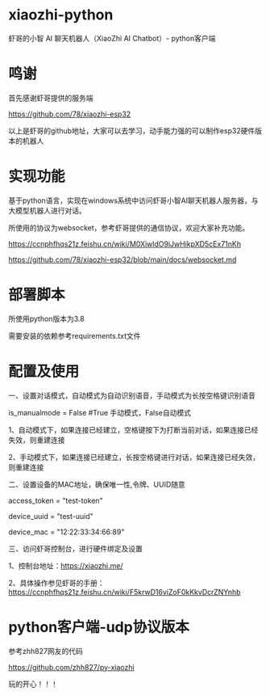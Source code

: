 # xiaozhi-python
虾哥的小智 AI 聊天机器人（XiaoZhi AI Chatbot）- python客户端

# 鸣谢
首先感谢虾哥提供的服务端

https://github.com/78/xiaozhi-esp32

以上是虾哥的github地址，大家可以去学习，动手能力强的可以制作esp32硬件版本的机器人

# 实现功能
基于python语言，实现在windows系统中访问虾哥小智AI聊天机器人服务器，与大模型机器人进行对话。

所使用的协议为websocket，参考虾哥提供的通信协议，欢迎大家补充功能。

https://ccnphfhqs21z.feishu.cn/wiki/M0XiwldO9iJwHikpXD5cEx71nKh

https://github.com/78/xiaozhi-esp32/blob/main/docs/websocket.md

# 部署脚本
所使用python版本为3.8

需要安装的依赖参考requirements.txt文件

# 配置及使用

一、设置对话模式，自动模式为自动识别语音，手动模式为长按空格键识别语音

is_manualmode = False  #True 手动模式，False自动模式

1、自动模式下，如果连接已经建立，空格键按下为打断当前对话，如果连接已经失效，则重建连接

2、手动模式下，如果连接已经建立，长按空格键进行对话，如果连接已经失效，则重建连接

二、设置设备的MAC地址，确保唯一性,令牌、UUID随意

access_token = "test-token"

device_uuid = "test-uuid"

device_mac = "12:22:33:34:66:89"

三、访问虾哥控制台，进行硬件绑定及设置

1、控制台地址：https://xiaozhi.me/

2、具体操作参见虾哥的手册：https://ccnphfhqs21z.feishu.cn/wiki/F5krwD16viZoF0kKkvDcrZNYnhb

# python客户端-udp协议版本

参考zhh827网友的代码

https://github.com/zhh827/py-xiaozhi

玩的开心！！！




